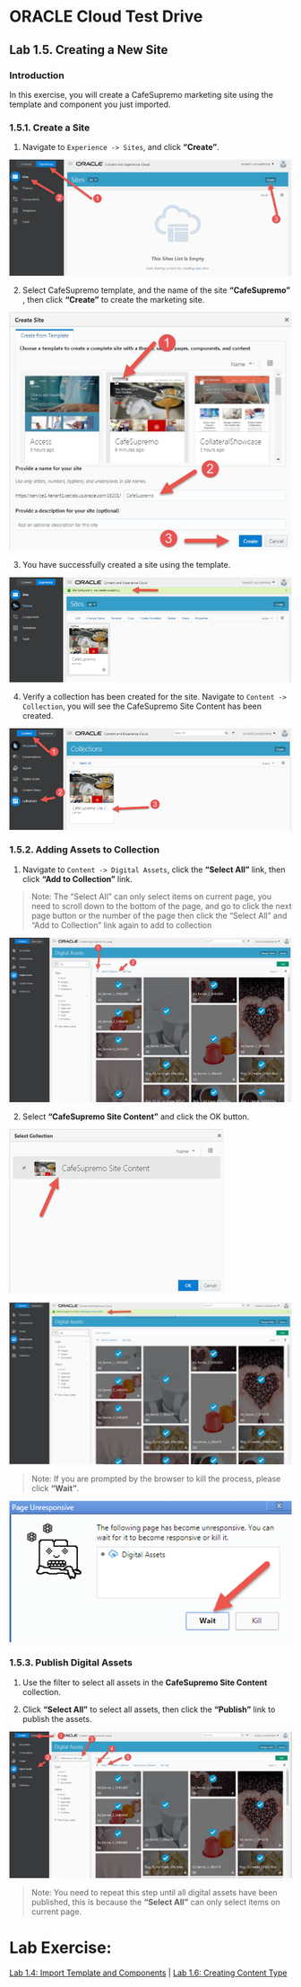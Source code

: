 # ORACLE Cloud Test Drive #

## Lab 1.5. Creating a New Site ##

### Introduction ###
In this exercise, you will create a CafeSupremo marketing site using the template and
component you just imported.

### 1.5.1. Create a Site ###

1. Navigate to ``Experience -> Sites``, and click **“Create”**.

![](images/1.5.1.1.png)

2. Select CafeSupremo template, and the name of the site **“CafeSupremo”** ,
then click **“Create”** to create the marketing site.

![](images/1.5.1.2.png)

3. You have successfully created a site using the template.

![](images/1.5.1.3.png)

4. Verify a collection has been created for the site. Navigate to ``Content -> Collection``, you will see the CafeSupremo Site Content has been
created.

![](images/1.5.1.4.png)

### 1.5.2. Adding Assets to Collection ###

1. Navigate to ``Content -> Digital Assets``, click the **“Select All”** link, then click
**“Add to Collection”** link.

>Note: The “Select All” can only select items on
current page, you need to scroll down to the bottom of the page, and go to
click the next page button or the number of the page then
click the “Select All” and “Add to Collection” link again to add to collection

![](images/1.5.2.1.png)

2. Select **“CafeSupremo Site Content”** and click the OK button.


![](images/1.5.2.2.png)

![](images/1.5.2.2a.png)

>Note: If you are prompted by the browser to kill the process, please click **“Wait”**.

![](images/1.5.2.2b.png)

### 1.5.3. Publish Digital Assets ###

1. Use the filter to select all assets in the **CafeSupremo Site Content**
collection.

2. Click **“Select All”** to select all assets, then click the **“Publish”** link to publish
the assets.

![](images/1.5.3.2.png)

>Note: You need to repeat this step until all digital assets have been published, this is
because the **“Select All”** can only select items on current page.

# Lab Exercise: #

[Lab 1.4: Import Template and Components](101-CecsLab.md) | [Lab 1.6: Creating Content Type](106-CecsLab.md)
